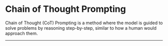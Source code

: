# Chain of Thought Prompting

Chain of Thought (CoT) Prompting is a method where the model is guided to solve problems by reasoning step-by-step, similar to how a human would approach them.

---